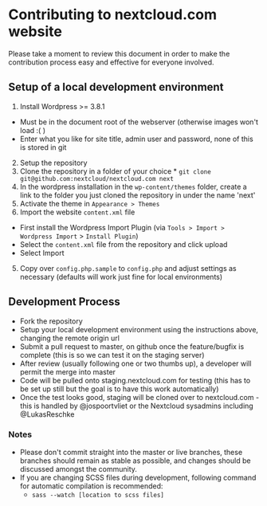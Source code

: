 # Contributing to nextcloud.com website

Please take a moment to review this document in order to make the contribution
process easy and effective for everyone involved.

## Setup of a local development environment

1. Install Wordpress >= 3.8.1
  * Must be in the document root of the webserver (otherwise images won't load :( )
  * Enter what you like for site title, admin user and password, none of this is stored in git
2. Setup the repository
  1. Clone the repository in a folder of your choice
    * `git clone git@github.com:nextcloud/nextcloud.com next`
  2. In the wordpress installation in the `wp-content/themes` folder, create a link to the folder you just cloned the repository in under the name 'next'
3. Activate the theme in `Appearance > Themes`
4. Import the website `content.xml` file
  * First install the Wordpress Import Plugin (via `Tools > Import > Wordpress Import` > `Install Plugin`)
  * Select the `content.xml` file from the repository and click upload
  * Select Import
5. Copy over `config.php.sample` to `config.php` and adjust settings as necessary (defaults will work just fine for local environments)

## Development Process

* Fork the repository
* Setup your local development environment using the instructions above, changing the remote origin url
* Submit a pull request to master, on github once the feature/bugfix is complete (this is so we can test it on the staging server)
* After review (usually following one or two thumbs up), a developer will permit the merge into master
* Code will be pulled onto staging.nextcloud.com for testing (this has to be set up still but the goal is to have this work automatically)
* Once the test looks good, staging will be cloned over to nextcloud.com - this is handled by @jospoortvliet or the Nextcloud sysadmins including @LukasReschke

### Notes

* Please don't commit straight into the master or live branches, these branches should remain as stable as possible, and changes should be discussed amongst the community.
* If you are changing SCSS files during development, following command for automatic compilation is recommended:
  * `sass --watch [location to scss files]`
